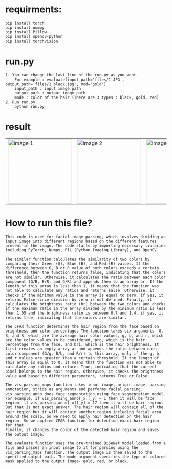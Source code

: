 # requirments:
    pip install torch
    pip install numpy
    pip install Pillow
    pip install opencv-python
    pip install torchvision
# run.py
    1. You can change the last line of the run.py as you want.
        For example : evaluate(input_path='files/1.JPG', output_path='files/1_black.jpg', mod='gold')
        input_path : input image path
        output_path : output image path
        mode : color of the hair (There are 3 types : black, gold, red)
    2. Run run.py
        python run.py

# result
<table>
  <tr>
    <td><img src="https://user-images.githubusercontent.com/114035408/235408423-41618fa6-7b96-4d45-8440-2b95a9e71808.jpg" alt="Image 1" width="200" height="200"></td>
    <td><img src="https://user-images.githubusercontent.com/114035408/235408428-a9fc619a-899f-4f29-9f02-ee2cbc8adfc8.jpg" alt="Image 2" width="200" height="200"></td>
    <td><img src="https://user-images.githubusercontent.com/114035408/235408435-3765c9c9-6939-444e-8a79-509a3306dc0b.jpg" alt="Image 3" width="200" height="200"></td>
  </tr>
</table>  

# How to run this file?
    This code is used for facial image parsing, which involves dividing an input image into different regions based on the different features present in the image. The code starts by importing necessary libraries including PyTorch, Numpy, PIL (Python Imaging Library), and OpenCV.

    The similar function calculates the similarity of two colors by comparing their Green (G), Blue (B), and Red (R) values. If the difference between G, B or R value of both colors exceeds a certain threshold, then the function returns false, indicating that the colors are not similar. Otherwise, it calculates the ratio between each color component (G/B, B/R, and G/R) and appends them to an array ar. If the length of this array is less than 1, it means that the function was not able to calculate any ratios and returns False. Otherwise, it checks if the minimum value in the array is equal to zero, if yes, it returns False since division by zero is not defined. Finally, it calculates the brightness ratio (br) between the two colors and checks if the maximum ratio in the array divided by the minimum ratio is less than 1.05 and the brightness ratio is between 0.7 and 1.4, if yes, it returns true, indicating that the colors are similar.

    The CFAR function determines the hair region from the face based on brightness and color percentage. The function takes six arguments- G, B, and R, which are the average hair color values, g, b, and r, which are the color values to be considered, pro, which is the hair percentage from the face, and bri, which is the hair brightness. It first creates an empty array ar and appends the ratio between each color component (G/g, B/b, and R/r) to this array, only if the g, b, and r values are greater than a certain threshold. If the length of this array is equal to 0, it means that the function was not able to calculate any ratios and returns True, indicating that the current pixel belongs to the hair region. Otherwise, it checks the brightness value and based on different parameters, returns True or False.

    The vis_parsing_maps function takes input image, origin image, parsing annotation, stride as arguments and performs facial parsing. 
    vis_parsing_anno does face segmentation using face segmentation model. For example, if vis_parsing_anno[_x][_y] = 1 then it will be face region, if vis_parsing_anno[_x][_y] = 17 then it will be hair region. But that is not exact answer. The hair region will contain all of the hair region but it will contain another region including facial area around the scalp. So we need to apply hair detection on the hair region. So we applied CFAR function for detection exact hair region for that.
    Finally, it changes the color of the detected hair region and saves the output image.

    The evaluate function uses the pre-trained BiSeNet model loaded from a file and passes an input image to it for parsing using the vis_parsing_maps function. The output image is then saved to the specified output path. The mode argument specifies the type of colored mask applied to the output image- gold, red, or black.

